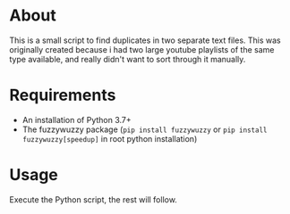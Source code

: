 # About

This is a small script to find duplicates in two separate text files. This was originally created because i had two large youtube playlists of the same type available, and really didn't want to sort through it manually.

# Requirements

- An installation of Python 3.7+
- The fuzzywuzzy package (```pip install fuzzywuzzy``` or ```pip install fuzzywuzzy[speedup]``` in root python installation)

# Usage

Execute the Python script, the rest will follow.
